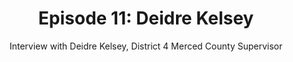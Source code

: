 ---
layout: podcast
title: "Episode 11: Deidre Kelsey"
mp3: https://s3-us-west-1.amazonaws.com/vomc-podcast/2015-12-12-ep11.mp3
mp3length: 21509237
duration: 44:47
subtitle: Interview with Deidre Kelsey, District 4 Merced County Supervisor
---